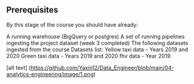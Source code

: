## Prerequisites ##
By this stage of the course you should have already:

A running warehouse (BigQuery or postgres)
A set of running pipelines ingesting the project dataset (week 3 completed)
The following datasets ingested from the course Datasets list:
Yellow taxi data - Years 2019 and 2020
Green taxi data - Years 2019 and 2020
fhv data - Year 2019.

[alt text] (https://github.com/Yaxin12/Data_Engineer/blob/main/04-analytics-engineering/image/1.png)
